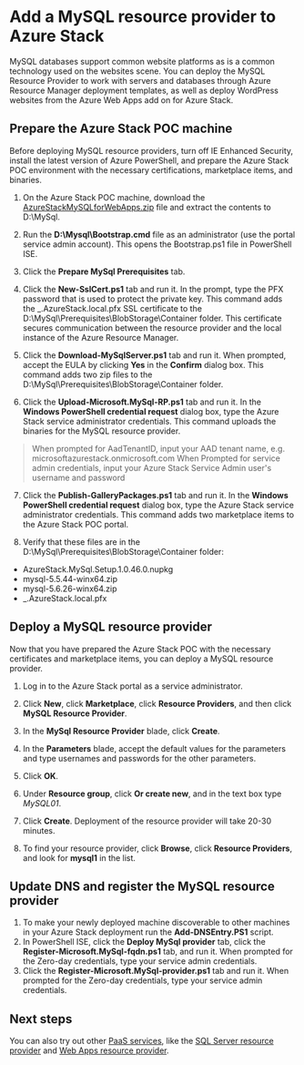 <properties
	pageTitle="Prepare the physical machine"
	description="Prepare the physical machine"
	services="azure-stack"
	documentationCenter=""
	authors="Dumagar"
	manager="bradleyb"
	editor=""/>

<tags
	ms.service="multiple"
	ms.workload="na"
	ms.tgt_pltfrm="na"
	ms.devlang="na"
	ms.topic="article"
	ms.date="02/08/2016"
	ms.author="dumagar"/>

# Add a MySQL resource provider to Azure Stack

MySQL databases support common website platforms as is a common technology used on the websites scene. You can deploy the MySQL Resource Provider to work with servers and databases through Azure Resource Manager deployment templates, as well as deploy WordPress websites from the Azure Web Apps add on for Azure Stack.

## Prepare the Azure Stack POC machine

Before deploying MySQL resource providers, turn off IE Enhanced Security, install the latest version of Azure PowerShell, and prepare the Azure Stack POC environment with the necessary certifications, marketplace items, and binaries.

1.	On the Azure Stack POC machine, download the [AzureStackMySQLforWebApps.zip](http://aka.ms/MASMySQLRP) file and extract the contents to D:\MySql.

2.	Run the **D:\Mysql\Bootstrap.cmd** file as an administrator (use the portal service admin account). This opens the Bootstrap.ps1 file in PowerShell ISE.

3.	Click the **Prepare MySql Prerequisites** tab.

4.	Click the **New-SslCert.ps1** tab and run it. In the prompt, type the PFX password that is used to protect the private key. This command adds the \_.AzureStack.local.pfx SSL certificate to the D:\MySql\Prerequisites\BlobStorage\Container folder. This certificate secures communication between the resource provider and the local instance of the Azure Resource Manager.

5.	Click the **Download-MySqlServer.ps1** tab and run it. When prompted, accept the EULA by clicking **Yes** in the **Confirm** dialog box. This command adds two zip files to the D:\MySql\Prerequisites\BlobStorage\Container folder.

6.	Click the **Upload-Microsoft.MySql-RP.ps1** tab and run it. In the **Windows PowerShell credential request** dialog box, type the Azure Stack service administrator credentials. This command uploads the binaries for the MySQL resource provider.
> When prompted for AadTenantID, input your AAD tenant name, e.g. microsoftazurestack.onmicrosoft.com
> When Prompted for service admin credentials, input your Azure Stack Service Admin user's username and password


7.	Click the **Publish-GalleryPackages.ps1** tab and run it. In the **Windows PowerShell credential request** dialog box, type the Azure Stack service administrator credentials. This command adds two marketplace items to the Azure Stack POC portal.

8.	Verify that these files are in the D:\MySql\Prerequisites\BlobStorage\Container folder:
  - AzureStack.MySql.Setup.1.0.46.0.nupkg
  - mysql-5.5.44-winx64.zip
  - mysql-5.6.26-winx64.zip
  - \_.AzureStack.local.pfx

## Deploy a MySQL resource provider

Now that you have prepared the Azure Stack POC with the necessary certificates and marketplace items, you can deploy a MySQL resource provider.

1.	Log in to the Azure Stack portal as a service administrator.

2.	Click **New**, click **Marketplace**, click **Resource Providers**, and then click **MySQL Resource Provider**.
3.	In the **MySql Resource Provider** blade, click **Create**.
4.	In the **Parameters** blade, accept the default values for the parameters and type usernames and passwords for the other parameters.
5.	Click **OK**.
6.	Under **Resource group**, click **Or create new**, and in the text box type *MySQL01*.
7.	Click **Create**. Deployment of the resource provider will take 20-30 minutes.
8.	To find your resource provider, click **Browse**, click **Resource Providers**, and look for **mysql1** in the list.

## Update DNS and register the MySQL resource provider

1.	To make your newly deployed machine discoverable to other machines in your Azure Stack deployment run the **Add-DNSEntry.PS1** script.
2.	In PowerShell ISE, click the **Deploy MySql provider** tab, click the **Register-Microsoft.MySql-fqdn.ps1** tab, and run it. When prompted for the Zero-day credentials, type your service admin credentials.
3.	Click the **Register-Microsoft.MySql-provider.ps1** tab and run it. When prompted for the Zero-day credentials, type your service admin credentials.

## Next steps

You can also try out other [PaaS services](azure-stack-tools-paas-services.md), like the [SQL Server resource provider](azure-stack-sqlrp-deploy.md) and [Web Apps resource provider](azure-stack-webapps-deploy.md).

